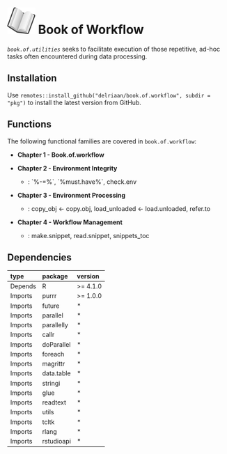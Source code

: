 # ![book](book_small.png) Book of Workflow

*`book.of.utilities`* seeks to facilitate execution of those repetitive, ad-hoc tasks often
encountered during data processing. 

## Installation

Use `remotes::install_github("delriaan/book.of.workflow", subdir = "pkg")` to install the latest version from GitHub.

## Functions

The following functional families are covered in `book.of.workflow`:

<p>
  <b></b>
  <ul>
    <p>
      <li style="font-weight:bold" level="1">Chapter 1 - Book.of.workflow</li>
      <ul></ul>
    </p>
    <p>
      <li style="font-weight:bold" level="1">Chapter 2 - Environment Integrity</li>
      <ul>
        <li level="2">
          <b></b>
          <span>: `%-=%`, `%must.have%`, check.env</span>
        </li>
      </ul>
    </p>
    <p>
      <li style="font-weight:bold" level="1">Chapter 3 - Environment Processing</li>
      <ul>
        <li level="2">
          <b></b>
          <span>: copy_obj &lt;- copy.obj, load_unloaded &lt;- load.unloaded, refer.to</span>
        </li>
      </ul>
    </p>
    <p>
      <li style="font-weight:bold" level="1">Chapter 4 - Workflow Management</li>
      <ul>
        <li level="2">
          <b></b>
          <span>: make.snippet, read.snippet, snippets_toc</span>
        </li>
      </ul>
    </p>
  </ul>
</p>

<h2>Dependencies</h2>
<table>
 <thead>
  <tr>
   <th style="text-align:left;"> type </th>
   <th style="text-align:left;"> package </th>
   <th style="text-align:left;"> version </th>
  </tr>
 </thead>
<tbody>
  <tr>
   <td style="text-align:left;"> Depends </td>
   <td style="text-align:left;"> R </td>
   <td style="text-align:left;"> &gt;= 4.1.0 </td>
  </tr>
  <tr>
   <td style="text-align:left;"> Imports </td>
   <td style="text-align:left;"> purrr </td>
   <td style="text-align:left;"> &gt;= 1.0.0 </td>
  </tr>
  <tr>
   <td style="text-align:left;"> Imports </td>
   <td style="text-align:left;"> future </td>
   <td style="text-align:left;"> * </td>
  </tr>
  <tr>
   <td style="text-align:left;"> Imports </td>
   <td style="text-align:left;"> parallel </td>
   <td style="text-align:left;"> * </td>
  </tr>
  <tr>
   <td style="text-align:left;"> Imports </td>
   <td style="text-align:left;"> parallelly </td>
   <td style="text-align:left;"> * </td>
  </tr>
  <tr>
   <td style="text-align:left;"> Imports </td>
   <td style="text-align:left;"> callr </td>
   <td style="text-align:left;"> * </td>
  </tr>
  <tr>
   <td style="text-align:left;"> Imports </td>
   <td style="text-align:left;"> doParallel </td>
   <td style="text-align:left;"> * </td>
  </tr>
  <tr>
   <td style="text-align:left;"> Imports </td>
   <td style="text-align:left;"> foreach </td>
   <td style="text-align:left;"> * </td>
  </tr>
  <tr>
   <td style="text-align:left;"> Imports </td>
   <td style="text-align:left;"> magrittr </td>
   <td style="text-align:left;"> * </td>
  </tr>
  <tr>
   <td style="text-align:left;"> Imports </td>
   <td style="text-align:left;"> data.table </td>
   <td style="text-align:left;"> * </td>
  </tr>
  <tr>
   <td style="text-align:left;"> Imports </td>
   <td style="text-align:left;"> stringi </td>
   <td style="text-align:left;"> * </td>
  </tr>
  <tr>
   <td style="text-align:left;"> Imports </td>
   <td style="text-align:left;"> glue </td>
   <td style="text-align:left;"> * </td>
  </tr>
  <tr>
   <td style="text-align:left;"> Imports </td>
   <td style="text-align:left;"> readtext </td>
   <td style="text-align:left;"> * </td>
  </tr>
  <tr>
   <td style="text-align:left;"> Imports </td>
   <td style="text-align:left;"> utils </td>
   <td style="text-align:left;"> * </td>
  </tr>
  <tr>
   <td style="text-align:left;"> Imports </td>
   <td style="text-align:left;"> tcltk </td>
   <td style="text-align:left;"> * </td>
  </tr>
  <tr>
   <td style="text-align:left;"> Imports </td>
   <td style="text-align:left;"> rlang </td>
   <td style="text-align:left;"> * </td>
  </tr>
  <tr>
   <td style="text-align:left;"> Imports </td>
   <td style="text-align:left;"> rstudioapi </td>
   <td style="text-align:left;"> * </td>
  </tr>
</tbody>
</table>
